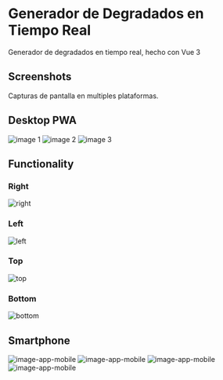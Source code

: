 # Generador de Degradados en Tiempo Real

Generador de degradados en tiempo real, hecho con Vue 3

## Screenshots

Capturas de pantalla en multiples plataformas.

## Desktop PWA

![image 1](./img/pwa/image1.png)
![image 2](./img/pwa/image2.png)
![image 3](./img/pwa/image3.png)

## Functionality

### Right

![right](./img/pwa/image4.png)

### Left

![left](./img/pwa/image5.png)

### Top

![top](./img/pwa/image6.png)

### Bottom

![bottom](./img/pwa/image7.png)

## Smartphone

![image-app-mobile](./img/pwa/image8.jpg)
![image-app-mobile](./img/pwa/image9.jpg)
![image-app-mobile](./img/pwa/image10.jpg)
![image-app-mobile](./img/pwa/image11.jpg)
